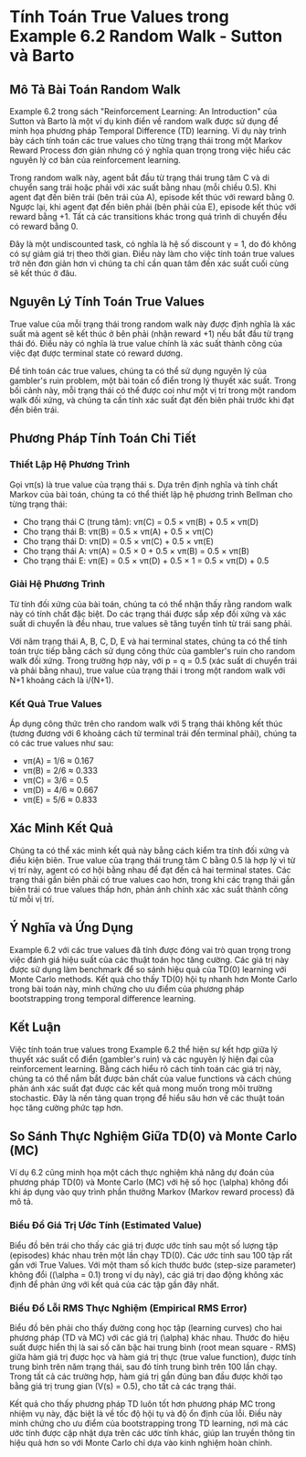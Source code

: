 # Tính Toán True Values trong Example 6.2 Random Walk - Sutton và Barto

## Mô Tả Bài Toán Random Walk
Example 6.2 trong sách "Reinforcement Learning: An Introduction" của Sutton và Barto là một ví dụ kinh điển về random walk được sử dụng để minh họa phương pháp Temporal Difference (TD) learning. Ví dụ này trình bày cách tính toán các true values cho từng trạng thái trong một Markov Reward Process đơn giản nhưng có ý nghĩa quan trọng trong việc hiểu các nguyên lý cơ bản của reinforcement learning.

Trong random walk này, agent bắt đầu từ trạng thái trung tâm C và di chuyển sang trái hoặc phải với xác suất bằng nhau (mỗi chiều 0.5). Khi agent đạt đến biên trái (bên trái của A), episode kết thúc với reward bằng 0. Ngược lại, khi agent đạt đến biên phải (bên phải của E), episode kết thúc với reward bằng +1. Tất cả các transitions khác trong quá trình di chuyển đều có reward bằng 0.

Đây là một undiscounted task, có nghĩa là hệ số discount γ = 1, do đó không có sự giảm giá trị theo thời gian. Điều này làm cho việc tính toán true values trở nên đơn giản hơn vì chúng ta chỉ cần quan tâm đến xác suất cuối cùng sẽ kết thúc ở đâu.

## Nguyên Lý Tính Toán True Values
True value của mỗi trạng thái trong random walk này được định nghĩa là xác suất mà agent sẽ kết thúc ở bên phải (nhận reward +1) nếu bắt đầu từ trạng thái đó. Điều này có nghĩa là true value chính là xác suất thành công của việc đạt được terminal state có reward dương.

Để tính toán các true values, chúng ta có thể sử dụng nguyên lý của gambler's ruin problem, một bài toán cổ điển trong lý thuyết xác suất. Trong bối cảnh này, mỗi trạng thái có thể được coi như một vị trí trong một random walk đối xứng, và chúng ta cần tính xác suất đạt đến biên phải trước khi đạt đến biên trái.

## Phương Pháp Tính Toán Chi Tiết
### Thiết Lập Hệ Phương Trình
Gọi vπ(s) là true value của trạng thái s. Dựa trên định nghĩa và tính chất Markov của bài toán, chúng ta có thể thiết lập hệ phương trình Bellman cho từng trạng thái:

- Cho trạng thái C (trung tâm): vπ(C) = 0.5 × vπ(B) + 0.5 × vπ(D)
- Cho trạng thái B: vπ(B) = 0.5 × vπ(A) + 0.5 × vπ(C)
- Cho trạng thái D: vπ(D) = 0.5 × vπ(C) + 0.5 × vπ(E)
- Cho trạng thái A: vπ(A) = 0.5 × 0 + 0.5 × vπ(B) = 0.5 × vπ(B)
- Cho trạng thái E: vπ(E) = 0.5 × vπ(D) + 0.5 × 1 = 0.5 × vπ(D) + 0.5

### Giải Hệ Phương Trình
Từ tính đối xứng của bài toán, chúng ta có thể nhận thấy rằng random walk này có tính chất đặc biệt. Do các trạng thái được sắp xếp đối xứng và xác suất di chuyển là đều nhau, true values sẽ tăng tuyến tính từ trái sang phải.

Với năm trạng thái A, B, C, D, E và hai terminal states, chúng ta có thể tính toán trực tiếp bằng cách sử dụng công thức của gambler's ruin cho random walk đối xứng. Trong trường hợp này, với p = q = 0.5 (xác suất di chuyển trái và phải bằng nhau), true value của trạng thái i trong một random walk với N+1 khoảng cách là i/(N+1).

### Kết Quả True Values
Áp dụng công thức trên cho random walk với 5 trạng thái không kết thúc (tương đương với 6 khoảng cách từ terminal trái đến terminal phải), chúng ta có các true values như sau:

- vπ(A) = 1/6 ≈ 0.167
- vπ(B) = 2/6 ≈ 0.333
- vπ(C) = 3/6 = 0.5
- vπ(D) = 4/6 ≈ 0.667
- vπ(E) = 5/6 ≈ 0.833

## Xác Minh Kết Quả
Chúng ta có thể xác minh kết quả này bằng cách kiểm tra tính đối xứng và điều kiện biên. True value của trạng thái trung tâm C bằng 0.5 là hợp lý vì từ vị trí này, agent có cơ hội bằng nhau để đạt đến cả hai terminal states. Các trạng thái gần biên phải có true values cao hơn, trong khi các trạng thái gần biên trái có true values thấp hơn, phản ánh chính xác xác suất thành công từ mỗi vị trí.

## Ý Nghĩa và Ứng Dụng
Example 6.2 với các true values đã tính được đóng vai trò quan trọng trong việc đánh giá hiệu suất của các thuật toán học tăng cường. Các giá trị này được sử dụng làm benchmark để so sánh hiệu quả của TD(0) learning với Monte Carlo methods. Kết quả cho thấy TD(0) hội tụ nhanh hơn Monte Carlo trong bài toán này, minh chứng cho ưu điểm của phương pháp bootstrapping trong temporal difference learning.

## Kết Luận
Việc tính toán true values trong Example 6.2 thể hiện sự kết hợp giữa lý thuyết xác suất cổ điển (gambler's ruin) và các nguyên lý hiện đại của reinforcement learning. Bằng cách hiểu rõ cách tính toán các giá trị này, chúng ta có thể nắm bắt được bản chất của value functions và cách chúng phản ánh xác suất đạt được các kết quả mong muốn trong môi trường stochastic. Đây là nền tảng quan trọng để hiểu sâu hơn về các thuật toán học tăng cường phức tạp hơn.

## So Sánh Thực Nghiệm Giữa TD(0) và Monte Carlo (MC)

Ví dụ 6.2 cũng minh họa một cách thực nghiệm khả năng dự đoán của phương pháp TD(0) và Monte Carlo (MC) với hệ số học \(\alpha\) không đổi khi áp dụng vào quy trình phần thưởng Markov (Markov reward process) đã mô tả.

### Biểu Đồ Giá Trị Ước Tính (Estimated Value)

Biểu đồ bên trái cho thấy các giá trị được ước tính sau một số lượng tập (episodes) khác nhau trên một lần chạy TD(0). Các ước tính sau 100 tập rất gần với True Values. Với một tham số kích thước bước (step-size parameter) không đổi (\(\alpha = 0.1\) trong ví dụ này), các giá trị dao động không xác định để phản ứng với kết quả của các tập gần đây nhất.

### Biểu Đồ Lỗi RMS Thực Nghiệm (Empirical RMS Error)

Biểu đồ bên phải cho thấy đường cong học tập (learning curves) cho hai phương pháp (TD và MC) với các giá trị \(\alpha\) khác nhau. Thước đo hiệu suất được hiển thị là sai số căn bậc hai trung bình (root mean square - RMS) giữa hàm giá trị được học và hàm giá trị thực (true value function), được tính trung bình trên năm trạng thái, sau đó tính trung bình trên 100 lần chạy. Trong tất cả các trường hợp, hàm giá trị gần đúng ban đầu được khởi tạo bằng giá trị trung gian \(V(s) = 0.5\), cho tất cả các trạng thái.

Kết quả cho thấy phương pháp TD luôn tốt hơn phương pháp MC trong nhiệm vụ này, đặc biệt là về tốc độ hội tụ và độ ổn định của lỗi. Điều này minh chứng cho ưu điểm của bootstrapping trong TD learning, nơi mà các ước tính được cập nhật dựa trên các ước tính khác, giúp lan truyền thông tin hiệu quả hơn so với Monte Carlo chỉ dựa vào kinh nghiệm hoàn chỉnh.
